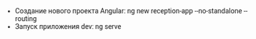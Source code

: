 <!DOCTYPE html>
<html lang="ru">
<head>
    <meta charset="UTF-8">
    <meta name="viewport" content="width=device-width, initial-scale=1.0">
    <title>Изменение шрифта</title>
    <link href="https://fonts.googleapis.com/css2?family=Roboto:wght@400;700&display=swap" rel="stylesheet"> <!-- Подключаем шрифт Roboto -->
    <style>
        body {
            font-family: 'Roboto', sans-serif; /* Используем шрифт Roboto */
        }
    </style>
</head>
<body>

<ul>
<li>Создание нового проекта Angular: ng new reception-app --no-standalone --routing</li>
<li>Запуск приложения dev: ng serve</li>
</ul>

</body>
</html>
